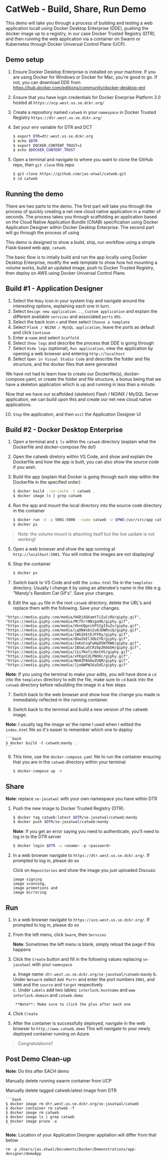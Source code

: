 # CatWeb - Build, Share, Run Demo

This demo will take you through a process of building and testing a web application locall using Docker Desktop Enterprise (DDE), pushing the docker image up to a registry, in our case Docker Trusted Registry (DTR), and then running the web application via a container on Swarm or Kubernetes through Docker Universal Control Plane (UCP).

## Demo setup

1. Ensure Docker Desktop Enterprise is installed on your machine. If you are using Docker for Windows or Docker for Mac, you're good to go.  If not, you can download DDE from https://hub.docker.com/editions/community/docker-desktop-ent

2. Ensure that you have login credentials for Docker Enerprise Platform 3.0 hosted at `https://ucp.west.us.se.dckr.org/`

3. Create a repository named `catweb` in your `namespace` in Docker Trusted Registry `https://dtr.west.us.se.dckr.org/`

4. Set your env variable for DTR and DCT

	```bash
	$ export DTR=dtr.west.us.se.dckr.org
	$ echo $DTR
	$ export DOCKER_CONTENT_TRUST=1
	$ echo $DOCKER_CONTENT_TRUST
	```

5. Open a terminal and navigate to where you want to clone the GitHub repo, then `git clone` this repo

	```bash
	$ git clone https://github.com/jas-atwal/catweb.git
	$ cd catweb
	```

## Running the demo

There are two parts to the demo.  The first part will take you through the process of quickly creating a net new cloud native application in a matter of seconds.  The process takes you through scaffolding an application based on the Cloud Native Application Bundle (CNAB) specification using Docker Application Designer within Docker Desktop Enterprise.  The second part will go through the process of using 

This demo is designed to show a build, ship, run workflow using a simple Flask-based web app, `catweb`.

The basic flow is to intially build and run the app locally using Docker Desktop Enterprise, modify the web template to show how hot mounting a volume works, build an updated image, push to Docker Trusted Registry, then deploy on AWS using Docker Universal Control Plane.

## Build #1 - Application Designer

1. Select the `Moby` icon in your system tray and navigate around the interesting options, explaining each one in turn.
2. Select `Design new application...`, `Custom application` and explain the different available `services` and associated `ports` etc.
4. Select the back icon `<` and then select `Choose a template`
5. Select `Flask / NGINX / MySQL application`, leave the ports as default and click `Continue`
6. Enter a `name` and select `Scaffold`
7. Select `Show logs` and describe the process that DDE is going through
8. Select `Hide logs` (optional), `Run application`, view the application by opening a web browser and entering `http://localhost`
9. Select `Open in Visual Studio Code` and describe the folder and file structure, and the docker files that were generated

We have not had to learn how to create our Dockerfile(s), docker-compose.yaml, or create the folder and file structure, a bonus being that we have a skeleton application which is up and running in less than a minute.

Now that we have our scaffolded (skeleton) Flash / NGINX / MySQL Server application, we can build upon this and create our net new cloud native applications.  

10. `Stop` the application, and then `exit` the Application Designer UI

## Build #2 - Docker Desktop Enterprise

1. Open a terminal and `$ ls` within the `catweb` directory (explain what the Dockerfile and docker-compose file do!)

2. Open the catweb diretory within VS Code, and show and explain the Dockerfile and how the app is built, you can also show the source code if you wish.

3. Build the app (explain that Docker is going through each step within the Dockerfile in the specified order)

	```bash
	$ docker build --no-cache -t catweb .
	$ docker image ls | grep catweb
	```

4. Run the app and mount the local directory into the source code directory in the container

	```bash
	$ docker run -d -p 5001:5000 --name catweb -v $PWD:/usr/src/app catweb:latest
	$ docker ps
	```

> Note: the volume mount is attaching itself but the live update is not working!

5. Open a web browser and show the app running at `http://localhost:5001`.  You will notice the images are not displaying!

6. Stop the container

	```bash
	$ docker ps
	```

6. Switch back to VS Code and edit the `index.html` file in the `templates` directory. Usually I change it by using an attendee's name in the title e.g. "Mandy's Random Cat Gif's". Save your changes.

7. Edit the `app.py` file in the root `catweb` directory, delete the URL's and replace them with the following.  Save your changes.

```
"https://media.giphy.com/media/H4DjXQXamtTiIuCcRU/giphy.gif",
"https://media.giphy.com/media/MCfhrrNN1goH6/giphy.gif",
"https://media.giphy.com/media/VbnUQpnihPSIgIXuZv/giphy.gif",
"https://media.giphy.com/media/LqON4xbn2u0JDWRniQ/giphy.gif",
"https://media.giphy.com/media/IWG1kktEJFFDy/giphy.gif",
"https://media.giphy.com/media/QGwIkEl3QbIY0/giphy.gif",
"https://media.giphy.com/media/2eKoCnqFwHpD5W7RW6/giphy.gif",
"https://media.giphy.com/media/1BGwLa5CRz8pZK6bbH/giphy.gif",
"https://media.giphy.com/media/11s7Ke7jcNxCHS/giphy.gif",
"https://media.giphy.com/media/vFKqnCdLPNOKc/giphy.gif",
"https://media.giphy.com/media/Nm8ZPAGOwZUQM/giphy.gif",
"https://media.giphy.com/media/Jjo6WPW26zDdS/giphy.gif"
```

**Note**: If you using the terminal to make your edits, you will have done a `cd` into the `templates` directory to edit the file, make sure to `cd` back into the `catweb` directory before rebuilding the image in a few steps

7. Switch back to the web browser and show how the change you made is immediately reflected in the running container.

8. Switch back to the terminal and build a new version of the catweb image.

**Note**: I usually tag the image w/ the name I used when I edited the `index.html` file so it's easier to remember which one to deploy

	```bash
	$ docker build -t catweb:mandy .
	```

9. This time, use the `docker-compose.yaml` file to run the container ensuring that you are in the `catweb` directory within your terminal

	```bash
	$ docker-compose up -d
	```

## Share

**Note**: replace `se-jasatwal` with your own namespace you have within DTR

1. Push the new image to Docker Trusted Registry (DTR).

	```bash
	$ docker tag catweb:latest $DTR/se-jasatwal/catweb:mandy
	$ docker push $DTR/se-jasatwal/catweb:mandy
	```

	**Note**: If you get an error saying you need to authenticate, you'll need to log in to the DTR server

	```bash
	$ docker login $DTR -u <uname> -p <password>
	```

2. In a web browser navigate to `https://dtr.west.us.se.dckr.org/`. If prompted to log in, please do so

	Click on `Repositories` and show the image you just uploaded
	Discuss:

	```text
	image signing
	image scanning,
	image promotions and
	image mirroring
	```

## Run

1. In a web browser navigate to `https://uco.west.us.se.dckr.org/`. If prompted to log in, please do so

2. From the left menu, click `Swarm`, then `Services`

	**Note**: Sometimes the left menu is blank, simply reload the page if this happens
3. Click the `Create` button and fill in the following values replacing `se-jasatwal` with your `namespace`

	a. Image name: `dtr.west.us.se.dckr.org/se-jasatwal/catweb:mandy`
	b. Under `Network` select `Add Port+` and enter the port numbers `5001`, and `5000` and the `source` and `target` respectively	
	c. Under `Labels` add two lables:
		`interlock.hostname` and `www`
		`interlock.domain` and 	`catweb.demo`

		**Note**: Make sure to click the plus after each one

4. Click `Create`

5. After the container is successfully deployed, navigate in the web browser to `http://www.catweb.demo` This will navigate to your newly deployed container running on Azure.

> Congratulations!!

## Post Demo Clean-up
**Note**: Do this after EACH demo

Manually delete running swarm container from UCP

Manually delete tagged catweb:latest image from DTR

	```bash
	$ docker image rm dtr.west.us.se.dckr.org/se-jasatwal/catweb
	$ docker container rm catweb -f
	$ docker image rm catweb
	$ docker image ls | grep catweb
	$ docker image prune -a
	```

**Note**: Location of your Application Designer appliation will differ from that below

`rm -p /Users/jas.atwal/Documents/Docker/Demonstrations/app-designer/demoApp`
